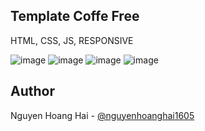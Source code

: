 ## Template Coffe Free
HTML, CSS, JS, RESPONSIVE

![image](https://github.com/user-attachments/assets/0d9ba513-8d40-4062-8692-00d9ddb76566)
![image](https://github.com/user-attachments/assets/ffb6e569-ed48-459c-8af8-906c069fcfec)
![image](https://github.com/user-attachments/assets/5a4a3489-8265-484a-8e3e-c7d449636422)
![image](https://github.com/user-attachments/assets/a21e883f-f5e0-4047-ba5e-2732f2a24a7f)

## Author
Nguyen Hoang Hai - [@nguyenhoanghai1605](https://github.com/nguyenhoanghai1605)
